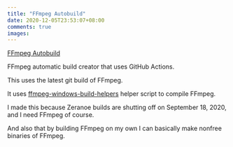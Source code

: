 ```yaml
---
title: "FFmpeg Autobuild"
date: 2020-12-05T23:53:07+08:00
comments: true
images:
---
```

[FFmpeg Autobuild](https://github.com/AnimMouse/ffmpeg-autobuild)

FFmpeg automatic build creator that uses GitHub Actions.

This uses the latest git build of FFmpeg.

It uses [ffmpeg-windows-build-helpers](https://github.com/rdp/ffmpeg-windows-build-helpers) helper script to compile FFmpeg.

I made this because Zeranoe builds are shutting off on September 18, 2020, and I need FFmpeg of course.

And also that by building FFmpeg on my own I can basically make nonfree binaries of FFmpeg.